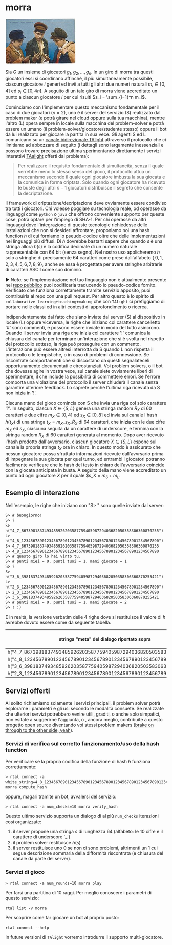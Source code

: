 # morra

![image](../figs/Boys_playing_Morra_Old_postcard.jpg)

Sia $G$ un insieme di giocatori $g_1, g_2, \ldots, g_n$. In un giro di morra tra questi giocatori essi si coordinano affinchè, il più simultaneamente possibile, ciascun giocatore $i$ generi ed invii a tutti gli altri due numeri naturali $m_i\in [0,4]$ ed $s_i\in [0,4n]$.
A seguito di un tale giro di morra viene accreditato un punto a ciascun giocatore $i$ per cui risulti $s_i = \sum_{i=1}^n m_i$.

Cominciamo con l'implementare questo meccanismo fondamentale per il caso di due giocatori ($n=2$), uno è il server del servizio (S) realizzato dal problem maker (e potrà girare nel cloud oppure sulla tua macchina), mentre l'altro (L) opera sempre in locale sulla macchina del problem-solver e potrà essere un umano (il problem-solver/giocatore/studente stesso) oppure il bot da lui realizzato per giocare la partita in sua vece. Gli agenti S ed L comunicano su un [canale bidirezionale TAlight](https://github.com/romeorizzi/TAlight/wiki) attraverso il protocollo che ci limitiamo ad abbozzare di seguito (i dettagli sono largamente inessenziali e possono trovare precisazione ultima sperimentando direttamente i servizi interattivi [TAalight](https://github.com/romeorizzi/TAlight) offerti dal problema):
> Per realizzare il requisito fondamentale di simultaneità, senza il quale verrebbe meno lo stesso senso del gioco, il protocollo attua un meccanismo secondo il quale ogni giocatore imbusta la sua giocata e la comunica in forma criptata. Solo quando ogni giocatore ha ricevuto le buste degli altri $n-1$ giocatori distribuisce il segreto che consente la decriptazione.

Il framework di criptazione/decriptazione deve ovviamente essere condiviso tra tutti i giocatori. Chi volesse poggiare su tecnologia reale, od operasse da linguaggi come `python` o `java` che offrono conveniente supporto per queste cose, potrà optare per l'impiego di SHA-1. Per chi operasse da altri linguaggi dove l'integrazione di queste tecnologie richiedesse delle installazioni che non si desideri affrontare, proponiamo noi una hash function $h$ di cui forniamo lo pseudo-codice oltre che delle implementazioni nei linguaggi più diffusi.
Di $h$ dovrebbe bastarti sapere che quando $s$ è una stringa allora $h(s)$ è la codifica decimale di un numero naturale rappresentabile con 64 bit (senza segno).
Nel nostro uso applicheremo $h$ solo a stringhe di precisamente $64$ caratteri come prese dall'alfabeto $\{_,0,1,2,3,4,5,6,7,8,9\}$, anche se essa è progettata per avere stringhe arbitrarie di caratteri ASCII come suo dominio. 

▶️ *Nota:* se l'implementazione nel tuo linguaggio non è attualmente presente nel [repo pubblico](https://github.com/romeorizzi/TAlight) puoi codificarla traducendo lo pseudo-codice fornito. Verificato che funziona correttamente tramite servizio apposito, puoi contribuirla al repo con una pull request. Per altro questo è lo spirito di `collaborative learning+teaching+making` che con `TAlight` ci prefiggiamo di portare nelle classi ed in altri contesti di approfondimento o ricerca.


Indipendentemente dal fatto che siano inviate dal server (S) al dispositivo in locale (L) oppure viceversa, le righe che iniziano col carattere cancelletto '#' sono commenti, e possono essere inviate in modo del tutto asincrono.
Quando il server invia una riga che inizia col carattere '!' comunica la chiusura del canale per terminare un'interazione che si è svolta nel rispetto del protocollo sotteso, la riga può proseguire con un commento.
L'interazione può essere altresì interrotta da S quando L non rispetta il protocollo o le tempistiche, o in caso di problemi di connessione. Se riscontrate comportamenti che si discostano da questi segnalateceli opportunamente documentati e circostanziati.
Voi problem solvers, o il bot che dovesse agire in vostra vece, sul canale siete ovviamente liberi di sperimentare, il che include la possibilità di commettere errori. Se l'errore comporta una violazione del protocollo il server chiuderà il canale senza garantire ulteriore feedback. Lo saprete perché l'ultima riga ricevuta da S non inizia in '!'.

Ciscuna mano del gioco comincia con S che invia una riga col solo carattere '?'. In seguito, ciascun $X \in \{S,L\}$ genera una stringa random $R_X$ di $60$ caratteri e due cifre $m_X\in [0,4]$ ed $s_X\in [0,8]$ ed invia sul canale l'hash $h(t_X)$ di una stringa $t_X=m_X\_s_X\_R_X$ di $64$ caratteri, che inizia con le due cifre $m_X$ ed $s_X$, ciascuna seguita da un carattere di underscore, e termina con la stringa random $R_X$ di $60$ caratteri generata al momento.
Dopo aver ricevuto l'hash prodotto dall'avversario, ciascun giocatore $X \in \{S,L\}$ espone sul canale la propria stringa $t_X$ ora in chiaro. In questo modo è assicurato che nessun giocatore possa sfruttato informazioni ricevute dall'avvrsario prima di impegnare la sua giocata per quel turno, ed entrambi i giocatori potranno facilmente verificare che lo hash del testo in chiaro dell'avversario coincide con la giocata anticipata in busta.
A seguito della mano viene accreditato un punto ad ogni giocatore $X$ per il quale $s_X = $m_S + m_L$.


## Esempio di interazione

Nell'esempio, le righe che iniziano con "S> " sono quelle inviate dal server:

```t
S> # buongiorno!
S> ?
S> h("4_7_867398183749348592620358775940598729403682050358306360870255")
L> h("4_8_123456789012345678901234567890123456789012345678901234567890")
S> 4_7_867398183749348592620358775940598729403682050358306360870255
L> 4_8_123456789012345678901234567890123456789012345678901234567890
S> # questo giro lo hai vinto tu. 
S> # punti miei = 0, punti tuoi = 1, mani giocate = 1 
S> ?
S> h("3_6_398183749348592620358775940598729403682050358306360870255421")
L> h("2_3_123456789012345678901234567890123456789012345678901234567890")
L> 2_3_123456789012345678901234567890123456789012345678901234567890
S> 3_6_398183749348592620358775940598729403682050358306360870255421
S> # punti miei = 0, punti tuoi = 1, mani giocate = 2 
S> ! :)
```

E in realtà, la versione verbatim delle 4 righe dove si restituisce il valore di $h$ avrebbe dovuto essere come da seguente tabella.


| stringa "meta" del dialogo riportato sopra                             |  stringa effettiva<br>(rappresentazione di un unsigned a 64 bit) |
|                     ---                                                |           ---         |
|  h("4_7_867398183749348592620358775940598729403682050358306360870255") | 13377841598976454282  |
|  h("4_8_123456789012345678901234567890123456789012345678901234567890") | 11685893947626460024  |
|  h("3_6_398183749348592620358775940598729403682050358306360870255421") | 16456246056140103034  |
|  h("2_3_123456789012345678901234567890123456789012345678901234567890") | 8305055042497930353  |

## Servizi offerti

Al solito richiamiamo solamente i servizi principali, il problem solver potrà esplorarne i parametri e gli usi secondo le modalità consuete. Se realizzate che ulteriori servizi potrebbero venire utili, graditi, o anche solo simpatici, non esitate a suggerirne l'aggiunta, o , ancora meglio, contribuite a questo progetto open source diventando voi stessi problem makers ([brake on through to the other side, yeah](https://www.youtube.com/watch?v=ogkoskneNII)). 

### Servizi di verifica sul corretto funzionamento/uso della hash function

Per verificare se la propria codifica della funzione di hash $h$ funziona correttamente:
```t
> rtal connect -a white_string=4_8_123456789012345678901234567890123456789012345678901234567890 morra compute_hash
```
oppure, magari tramite un bot, avvalersi del servizio:
```t
> rtal connect -a num_checks=10 morra verify_hash
```
Questo ultimo servizio supporta un dialogo di al più `num_checks` iterazioni così organizzate:
   1. il server propone una stringa $s$ di lunghezza $64$ (alfabeto: le 10 cifre e il carattere di underscore '_')
   2. il problem solver restituisce $h(s)$
   3. il server restituisce uno 0 se non ci sono problemi, altrimenti un 1 cui segue descrizione sommaria della difformità riscontrata (e chiusura del canale da parte del server).


### Servizi di gioco

```t
> rtal connect -a num_rounds=10 morra play
```
Per farsi una partitina di 10 raggi. Per meglio conoscere i parametri di questo servizio:  
```t
rtal list -v morra 
```
Per scoprire come far giocare un bot al proprio posto:
```t
rtal connect --help
```
In future versioni di `TAlight` vorremo introdurre il supporto multi-giocatore.